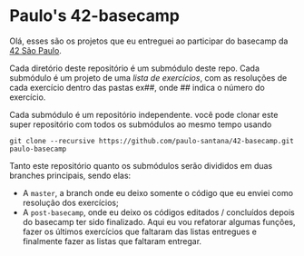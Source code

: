 # Paulo's 42-basecamp

Olá, esses são os projetos que eu entreguei ao participar do basecamp da [42 São Paulo](https://www.42sp.org.br/).

Cada diretório deste repositório é um submódulo deste repo.
Cada submódulo é um projeto de uma _lista de exercícios_,
com as resoluções de cada exercício dentro das pastas ex##,
onde ## indica o número do exercício.

Cada submódulo é um repositório independente. você pode clonar este super repositório com todos os submódulos ao mesmo tempo usando
```git
git clone --recursive https://github.com/paulo-santana/42-basecamp.git paulo-basecamp
```
Tanto este repositório quanto os submódulos serão divididos em duas branches principais, sendo elas:

- A `master`, a branch onde eu deixo somente o código que eu enviei como resolução dos exercícios;
- A `post-basecamp`, onde eu deixo os códigos editados / concluídos depois do basecamp ter sido finalizado. 
Aqui eu vou refatorar algumas funções, fazer os últimos exercícios que faltaram das listas entregues e finalmente fazer as listas que faltaram entregar.
